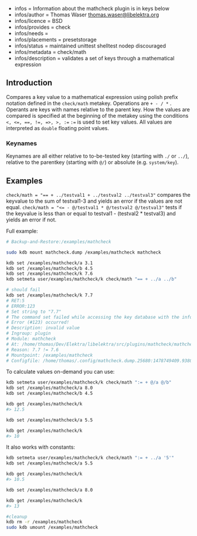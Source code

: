 - infos = Information about the mathcheck plugin is in keys below
- infos/author = Thomas Waser <thomas.waser@libelektra.org>
- infos/licence = BSD
- infos/provides = check
- infos/needs =
- infos/placements = presetstorage
- infos/status = maintained unittest shelltest nodep discouraged
- infos/metadata = check/math
- infos/description = validates a set of keys through a mathematical expression

## Introduction

Compares a key value to a mathematical expression using polish prefix notation defined in the `check/math` metakey.
Operations are `+ - / *` . Operants are keys with names relative to the parent key.
How the values are compared is specified at the beginning of the metakey using the conditions `<, <=, ==, !=, =>, >, :=`
`:=` is used to set key values.
All values are interpreted as `double` floating point values.

### Keynames

Keynames are all either relative to to-be-tested key (starting with `./` or `../`), relative to the parentkey (starting with `@/`) or absolute (e.g. `system/key`).

## Examples

`check/math = "== + ../testval1 + ../testval2 ../testval3"` compares the keyvalue to the sum of testval1-3 and yields an error if the values are not equal.
`check/math = "<= - @/testval1 * @/testval2 @/testval3"` tests if the keyvalue is less than or equal to testval1 - (testval2 * testval3) and yields an error if not.

Full example:
```sh
# Backup-and-Restore:/examples/mathcheck

sudo kdb mount mathcheck.dump /examples/mathcheck mathcheck

kdb set /examples/mathcheck/a 3.1
kdb set /examples/mathcheck/b 4.5
kdb set /examples/mathcheck/k 7.6
kdb setmeta user/examples/mathcheck/k check/math "== + ../a ../b"

# should fail
kdb set /examples/mathcheck/k 7.7
# RET:5
# ERROR:123
# Set string to "7.7"
# The command set failed while accessing the key database with the info:
# Error (#123) occurred!
# Description: invalid value
# Ingroup: plugin
# Module: mathcheck
# At: /home/thomas/Dev/Elektra/libelektra/src/plugins/mathcheck/mathcheck.c:399
# Reason: 7.7 != 7.6
# Mountpoint: /examples/mathcheck
# Configfile: /home/thomas/.config/mathcheck.dump.25680:1478749409.938013.tmp
```
To calculate values on-demand you can use:
```sh
kdb setmeta user/examples/mathcheck/k check/math ":= + @/a @/b"
kdb set /examples/mathcheck/a 8.0
kdb set /examples/mathcheck/b 4.5

kdb get /examples/mathcheck/k
#> 12.5

kdb set /examples/mathcheck/a 5.5

kdb get /examples/mathcheck/k
#> 10
```
It also works with constants:
```sh
kdb setmeta user/examples/mathcheck/k check/math ":= + ../a '5'"
kdb set /examples/mathcheck/a 5.5

kdb get /examples/mathcheck/k
#> 10.5

kdb set /examples/mathcheck/a 8.0

kdb get /examples/mathcheck/k
#> 13

#cleanup
kdb rm -r /examples/mathcheck
sudo kdb umount /examples/mathcheck
```
